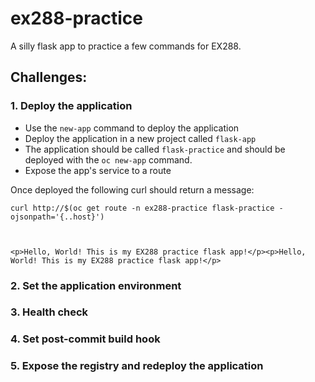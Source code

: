 # ex288-practice

A silly flask app to practice a few commands for EX288.


## Challenges:

### 1. Deploy the application 
* Use the `new-app` command to deploy the application
* Deploy the application in a new project called `flask-app`
* The application should be called `flask-practice` and should be deployed with the `oc new-app` command.
* Expose the app's service to a route

Once deployed the following curl should return a message:

```
curl http://$(oc get route -n ex288-practice flask-practice -ojsonpath='{..host}')



<p>Hello, World! This is my EX288 practice flask app!</p><p>Hello, World! This is my EX288 practice flask app!</p>
```

### 2. Set the application environment

### 3. Health check

### 4.  Set post-commit build hook

### 5. Expose the registry and redeploy the application 

